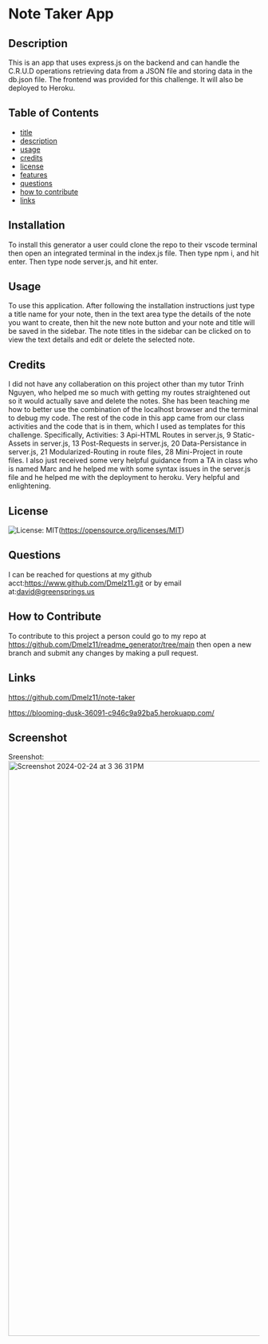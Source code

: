 # Note Taker App

## Description

This is an app that uses express.js on the backend and can handle the C.R.U.D operations
retrieving data from a JSON file and storing data in the db.json file. The frontend was 
provided for this challenge. It will also be deployed to Heroku.

## Table of Contents
- [title](#title)
- [description](#description)
- [usage](#usage)
- [credits](#credits)
- [license](#license)
- [features](#features)
- [questions](#questions)
- [how to contribute](#how-to-contribute)
- [links](#links)

## Installation

To install this generator a user could clone the repo to their vscode terminal then open an integrated terminal in the index.js file. Then type npm i, and hit enter. Then type node server.js, and hit enter.

## Usage

To use this application. After following the installation instructions just type a title name
for your note, then in the text area type the details of the note you want to create, then hit the
new note button and your note and title will be saved in the sidebar. The note titles in the sidebar can be 
clicked on to view the text details and edit or delete the selected note.

## Credits

I did not have any collaberation on this project other than my tutor Trinh Nguyen, who helped me so much with getting my routes straightened out so it would actually save and delete the notes. She has been teaching me how to better use the combination of the localhost browser and the terminal to debug my code. The rest of the code in this app came from our class activities and the code that is in them, which I used as templates for this challenge. 
Specifically, 
Activities: 3 Api-HTML Routes in server.js, 9 Static-Assets in server.js, 13 Post-Requests in server.js, 
20 Data-Persistance in server.js, 21 Modularized-Routing in route files, 28 Mini-Project in route files.
I also just received some very helpful guidance from a TA in class who is named Marc and he helped me with 
some syntax issues in the server.js file and he helped me with the deployment to heroku. Very helpful and enlightening.

## License 

![License: MIT](https://img.shields.io/badge/License-MIT-yellow.svg)(https://opensource.org/licenses/MIT)

## Questions

I can be reached for questions at my github acct:https://www.github.com/Dmelz11.git or 
by email at:david@greensprings.us

## How to Contribute

To contribute to this project a person could go to my repo at 
https://github.com/Dmelz11/readme_generator/tree/main then open a new branch 
and submit any changes by making a pull request.

## Links

https://github.com/Dmelz11/note-taker

https://blooming-dusk-36091-c946c9a92ba5.herokuapp.com/

## Screenshot

Sreenshot: <img width="1152" alt="Screenshot 2024-02-24 at 3 36 31 PM" src="https://github.com/Dmelz11/note-taker/assets/143745882/9484f3ee-76d9-4459-b21c-fb8407c408d1">

